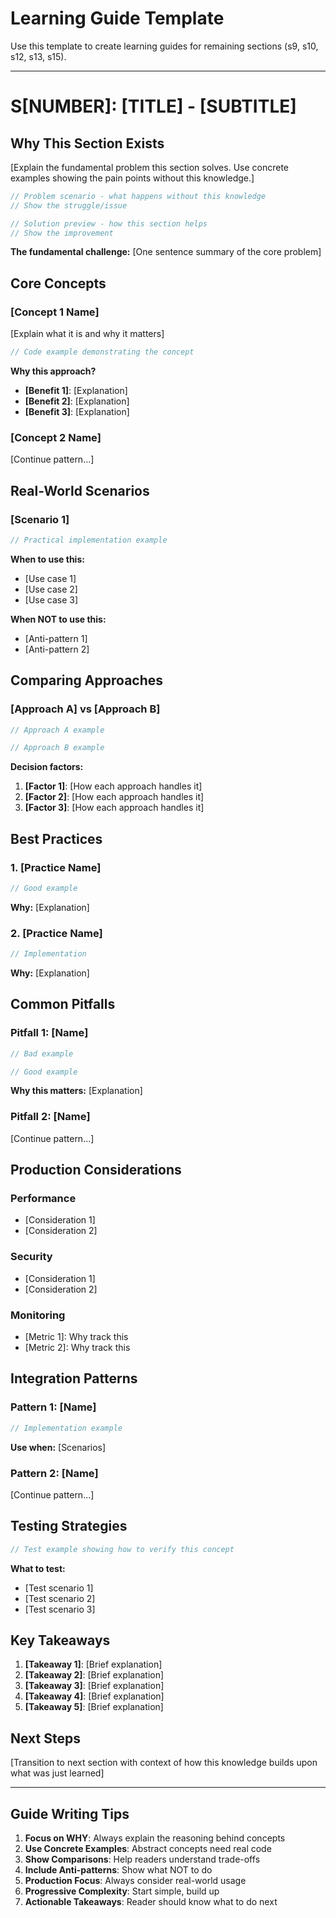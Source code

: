 # Learning Guide Template

Use this template to create learning guides for remaining sections (s9, s10, s12, s13, s15).

---

# S[NUMBER]: [TITLE] - [SUBTITLE]

## Why This Section Exists

[Explain the fundamental problem this section solves. Use concrete examples showing the pain points without this knowledge.]

```java
// Problem scenario - what happens without this knowledge
// Show the struggle/issue

// Solution preview - how this section helps
// Show the improvement
```

**The fundamental challenge:** [One sentence summary of the core problem]

## Core Concepts

### [Concept 1 Name]

[Explain what it is and why it matters]

```java
// Code example demonstrating the concept
```

**Why this approach?**
- **[Benefit 1]**: [Explanation]
- **[Benefit 2]**: [Explanation]
- **[Benefit 3]**: [Explanation]

### [Concept 2 Name]

[Continue pattern...]

## Real-World Scenarios

### [Scenario 1]

```java
// Practical implementation example
```

**When to use this:**
- [Use case 1]
- [Use case 2]
- [Use case 3]

**When NOT to use this:**
- [Anti-pattern 1]
- [Anti-pattern 2]

## Comparing Approaches

### [Approach A] vs [Approach B]

```java
// Approach A example

// Approach B example
```

**Decision factors:**
1. **[Factor 1]**: [How each approach handles it]
2. **[Factor 2]**: [How each approach handles it]
3. **[Factor 3]**: [How each approach handles it]

## Best Practices

### 1. [Practice Name]
```java
// Good example
```
**Why:** [Explanation]

### 2. [Practice Name]
```java
// Implementation
```
**Why:** [Explanation]

## Common Pitfalls

### Pitfall 1: [Name]
```java
// Bad example

// Good example
```
**Why this matters:** [Explanation]

### Pitfall 2: [Name]
[Continue pattern...]

## Production Considerations

### Performance
- [Consideration 1]
- [Consideration 2]

### Security
- [Consideration 1]
- [Consideration 2]

### Monitoring
- [Metric 1]: Why track this
- [Metric 2]: Why track this

## Integration Patterns

### Pattern 1: [Name]
```java
// Implementation example
```

**Use when:** [Scenarios]

### Pattern 2: [Name]
[Continue pattern...]

## Testing Strategies

```java
// Test example showing how to verify this concept
```

**What to test:**
- [Test scenario 1]
- [Test scenario 2]
- [Test scenario 3]

## Key Takeaways

1. **[Takeaway 1]**: [Brief explanation]
2. **[Takeaway 2]**: [Brief explanation]
3. **[Takeaway 3]**: [Brief explanation]
4. **[Takeaway 4]**: [Brief explanation]
5. **[Takeaway 5]**: [Brief explanation]

## Next Steps

[Transition to next section with context of how this knowledge builds upon what was just learned]

---

## Guide Writing Tips

1. **Focus on WHY**: Always explain the reasoning behind concepts
2. **Use Concrete Examples**: Abstract concepts need real code
3. **Show Comparisons**: Help readers understand trade-offs
4. **Include Anti-patterns**: Show what NOT to do
5. **Production Focus**: Always consider real-world usage
6. **Progressive Complexity**: Start simple, build up
7. **Actionable Takeaways**: Reader should know what to do next